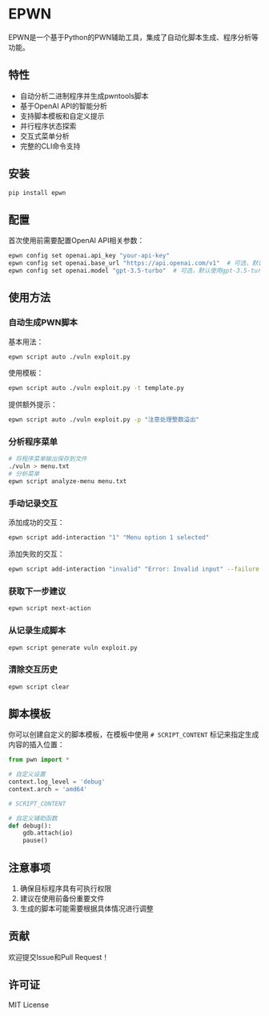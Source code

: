 # EPWN

EPWN是一个基于Python的PWN辅助工具，集成了自动化脚本生成、程序分析等功能。

## 特性

- 自动分析二进制程序并生成pwntools脚本
- 基于OpenAI API的智能分析
- 支持脚本模板和自定义提示
- 并行程序状态探索
- 交互式菜单分析
- 完整的CLI命令支持

## 安装

```bash
pip install epwn
```

## 配置

首次使用前需要配置OpenAI API相关参数：

```bash
epwn config set openai.api_key "your-api-key"
epwn config set openai.base_url "https://api.openai.com/v1"  # 可选，默认为OpenAI官方API
epwn config set openai.model "gpt-3.5-turbo"  # 可选，默认使用gpt-3.5-turbo
```

## 使用方法

### 自动生成PWN脚本

基本用法：
```bash
epwn script auto ./vuln exploit.py
```

使用模板：
```bash
epwn script auto ./vuln exploit.py -t template.py
```

提供额外提示：
```bash
epwn script auto ./vuln exploit.py -p "注意处理整数溢出"
```

### 分析程序菜单

```bash
# 将程序菜单输出保存到文件
./vuln > menu.txt
# 分析菜单
epwn script analyze-menu menu.txt
```

### 手动记录交互

添加成功的交互：
```bash
epwn script add-interaction "1" "Menu option 1 selected"
```

添加失败的交互：
```bash
epwn script add-interaction "invalid" "Error: Invalid input" --failure --error "Invalid menu option"
```

### 获取下一步建议

```bash
epwn script next-action
```

### 从记录生成脚本

```bash
epwn script generate vuln exploit.py
```

### 清除交互历史

```bash
epwn script clear
```

## 脚本模板

你可以创建自定义的脚本模板，在模板中使用 `# SCRIPT_CONTENT` 标记来指定生成内容的插入位置：

```python
from pwn import *

# 自定义设置
context.log_level = 'debug'
context.arch = 'amd64'

# SCRIPT_CONTENT

# 自定义辅助函数
def debug():
    gdb.attach(io)
    pause()
```

## 注意事项

1. 确保目标程序具有可执行权限
2. 建议在使用前备份重要文件
3. 生成的脚本可能需要根据具体情况进行调整

## 贡献

欢迎提交Issue和Pull Request！

## 许可证

MIT License
